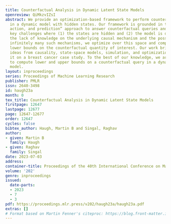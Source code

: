 ```yaml
---
title: Counterfactual Analysis in Dynamic Latent State Models
openreview: QiMkzvIZsI
abstract: We provide an optimization-based framework to perform counterfactual analysis
  in a dynamic model with hidden states. Our framework is grounded in the “abduction,
  action, and prediction” approach to answer counterfactual queries and handles two
  key challenges where (1) the states are hidden and (2) the model is dynamic. Recognizing
  the lack of knowledge on the underlying causal mechanism and the possibility of
  infinitely many such mechanisms, we optimize over this space and compute upper and
  lower bounds on the counterfactual quantity of interest. Our work brings together
  ideas from causality, state-space models, simulation, and optimization, and we apply
  it on a breast cancer case study. To the best of our knowledge, we are the first
  to compute lower and upper bounds on a counterfactual query in a dynamic latent-state
  model.
layout: inproceedings
series: Proceedings of Machine Learning Research
publisher: PMLR
issn: 2640-3498
id: haugh23a
month: 0
tex_title: Counterfactual Analysis in Dynamic Latent State Models
firstpage: 12647
lastpage: 12677
page: 12647-12677
order: 12647
cycles: false
bibtex_author: Haugh, Martin B and Singal, Raghav
author:
- given: Martin B
  family: Haugh
- given: Raghav
  family: Singal
date: 2023-07-03
address: 
container-title: Proceedings of the 40th International Conference on Machine Learning
volume: '202'
genre: inproceedings
issued:
  date-parts:
  - 2023
  - 7
  - 3
pdf: https://proceedings.mlr.press/v202/haugh23a/haugh23a.pdf
extras: []
# Format based on Martin Fenner's citeproc: https://blog.front-matter.io/posts/citeproc-yaml-for-bibliographies/
---
```

